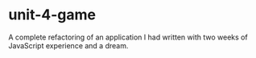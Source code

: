 # unit-4-game

A complete refactoring of an application I had written with two weeks of JavaScript experience and a dream. 
